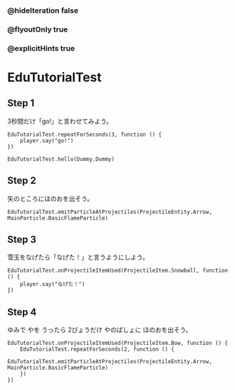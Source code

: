 ### @hideIteration false
### @flyoutOnly true
### @explicitHints true

# EduTutorialTest

## Step 1

3秒間だけ「go!」と言わせてみよう。

```block
EduTutorialTest.repeatForSeconds(3, function () {
    player.say("go!")
})
```

```ghost
EduTutorialTest.hello(Dummy.Dummy)
```

## Step 2

矢のところにほのおを出そう。

```block
EduTutorialTest.emitParticleAtProjectiles(ProjectileEntity.Arrow, MainParticle.BasicFlameParticle)
```

## Step 3

雪玉をなげたら「なげた！」と言うようにしよう。

```block
EduTutorialTest.onProjectileItemUsed(ProjectileItem.Snowball, function () {
    player.say("なげた！")
})
```

## Step 4

ゆみで やを うったら 2びょうだけ やのばしょに ほのおを出そう。

```block
EduTutorialTest.onProjectileItemUsed(ProjectileItem.Bow, function () {
    EduTutorialTest.repeatForSeconds(2, function () {
        EduTutorialTest.emitParticleAtProjectiles(ProjectileEntity.Arrow, MainParticle.BasicFlameParticle)
    })
})
```
